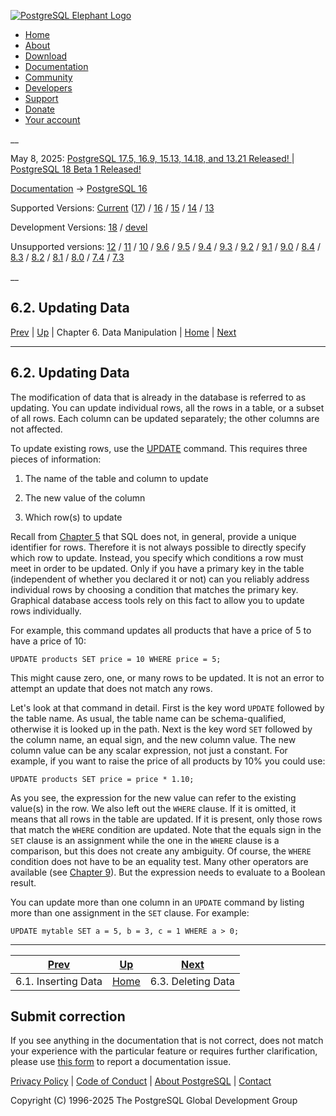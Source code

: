 [ ![PostgreSQL Elephant Logo](/media/img/about/press/elephant.png) ](/)

  * [Home](/ "Home")
  * [About](/about/ "About")
  * [Download](/download/ "Download")
  * [Documentation](/docs/ "Documentation")
  * [Community](/community/ "Community")
  * [Developers](/developer/ "Developers")
  * [Support](/support/ "Support")
  * [Donate](/about/donate/ "Donate")
  * [Your account](/account/ "Your account")

__

May 8, 2025: [ PostgreSQL 17.5, 16.9, 15.13, 14.18, and 13.21 Released! ](/about/news/postgresql-175-169-1513-1418-and-1321-released-3072/) | [ PostgreSQL 18 Beta 1 Released! ](/about/news/postgresql-18-beta-1-released-3070/)

[Documentation](/docs/ "Documentation") -> [PostgreSQL
16](/docs/16/index.html)

Supported Versions: [Current](/docs/current/dml-update.html "PostgreSQL 17 -
6.2. Updating Data") ([17](/docs/17/dml-update.html "PostgreSQL 17 -
6.2. Updating Data")) / [16](/docs/16/dml-update.html "PostgreSQL 16 -
6.2. Updating Data") / [15](/docs/15/dml-update.html "PostgreSQL 15 -
6.2. Updating Data") / [14](/docs/14/dml-update.html "PostgreSQL 14 -
6.2. Updating Data") / [13](/docs/13/dml-update.html "PostgreSQL 13 -
6.2. Updating Data")

Development Versions: [18](/docs/18/dml-update.html "PostgreSQL 18 -
6.2. Updating Data") / [devel](/docs/devel/dml-update.html "PostgreSQL devel -
6.2. Updating Data")

Unsupported versions: [12](/docs/12/dml-update.html "PostgreSQL 12 -
6.2. Updating Data") / [11](/docs/11/dml-update.html "PostgreSQL 11 -
6.2. Updating Data") / [10](/docs/10/dml-update.html "PostgreSQL 10 -
6.2. Updating Data") / [9.6](/docs/9.6/dml-update.html "PostgreSQL 9.6 -
6.2. Updating Data") / [9.5](/docs/9.5/dml-update.html "PostgreSQL 9.5 -
6.2. Updating Data") / [9.4](/docs/9.4/dml-update.html "PostgreSQL 9.4 -
6.2. Updating Data") / [9.3](/docs/9.3/dml-update.html "PostgreSQL 9.3 -
6.2. Updating Data") / [9.2](/docs/9.2/dml-update.html "PostgreSQL 9.2 -
6.2. Updating Data") / [9.1](/docs/9.1/dml-update.html "PostgreSQL 9.1 -
6.2. Updating Data") / [9.0](/docs/9.0/dml-update.html "PostgreSQL 9.0 -
6.2. Updating Data") / [8.4](/docs/8.4/dml-update.html "PostgreSQL 8.4 -
6.2. Updating Data") / [8.3](/docs/8.3/dml-update.html "PostgreSQL 8.3 -
6.2. Updating Data") / [8.2](/docs/8.2/dml-update.html "PostgreSQL 8.2 -
6.2. Updating Data") / [8.1](/docs/8.1/dml-update.html "PostgreSQL 8.1 -
6.2. Updating Data") / [8.0](/docs/8.0/dml-update.html "PostgreSQL 8.0 -
6.2. Updating Data") / [7.4](/docs/7.4/dml-update.html "PostgreSQL 7.4 -
6.2. Updating Data") / [7.3](/docs/7.3/dml-update.html "PostgreSQL 7.3 -
6.2. Updating Data")

__

6.2. Updating Data  
---  
[Prev](dml-insert.html "6.1. Inserting Data")  | [Up](dml.html "Chapter 6. Data Manipulation") | Chapter 6. Data Manipulation | [Home](index.html "PostgreSQL 16.9 Documentation") |  [Next](dml-delete.html "6.3. Deleting Data")  
  
* * *

## 6.2. Updating Data #

The modification of data that is already in the database is referred to as
updating. You can update individual rows, all the rows in a table, or a subset
of all rows. Each column can be updated separately; the other columns are not
affected.

To update existing rows, use the [UPDATE](sql-update.html "UPDATE") command.
This requires three pieces of information:

  1. The name of the table and column to update

  2. The new value of the column

  3. Which row(s) to update

Recall from [Chapter 5](ddl.html "Chapter 5. Data Definition") that SQL does
not, in general, provide a unique identifier for rows. Therefore it is not
always possible to directly specify which row to update. Instead, you specify
which conditions a row must meet in order to be updated. Only if you have a
primary key in the table (independent of whether you declared it or not) can
you reliably address individual rows by choosing a condition that matches the
primary key. Graphical database access tools rely on this fact to allow you to
update rows individually.

For example, this command updates all products that have a price of 5 to have
a price of 10:

    
    
    UPDATE products SET price = 10 WHERE price = 5;
    

This might cause zero, one, or many rows to be updated. It is not an error to
attempt an update that does not match any rows.

Let's look at that command in detail. First is the key word `UPDATE` followed
by the table name. As usual, the table name can be schema-qualified, otherwise
it is looked up in the path. Next is the key word `SET` followed by the column
name, an equal sign, and the new column value. The new column value can be any
scalar expression, not just a constant. For example, if you want to raise the
price of all products by 10% you could use:

    
    
    UPDATE products SET price = price * 1.10;
    

As you see, the expression for the new value can refer to the existing
value(s) in the row. We also left out the `WHERE` clause. If it is omitted, it
means that all rows in the table are updated. If it is present, only those
rows that match the `WHERE` condition are updated. Note that the equals sign
in the `SET` clause is an assignment while the one in the `WHERE` clause is a
comparison, but this does not create any ambiguity. Of course, the `WHERE`
condition does not have to be an equality test. Many other operators are
available (see [Chapter 9](functions.html "Chapter 9. Functions and
Operators")). But the expression needs to evaluate to a Boolean result.

You can update more than one column in an `UPDATE` command by listing more
than one assignment in the `SET` clause. For example:

    
    
    UPDATE mytable SET a = 5, b = 3, c = 1 WHERE a > 0;
    

* * *

[Prev](dml-insert.html "6.1. Inserting Data")  | [Up](dml.html "Chapter 6. Data Manipulation") |  [Next](dml-delete.html "6.3. Deleting Data")  
---|---|---  
6.1. Inserting Data  | [Home](index.html "PostgreSQL 16.9 Documentation") |  6.3. Deleting Data  
  
## Submit correction

If you see anything in the documentation that is not correct, does not match
your experience with the particular feature or requires further clarification,
please use [this form](/account/comments/new/16/dml-update.html/) to report a
documentation issue.

[Privacy Policy](/about/privacypolicy) | [Code of Conduct](/about/policies/coc/) | [About PostgreSQL](/about/) | [Contact](/about/contact/)  

Copyright (C) 1996-2025 The PostgreSQL Global Development Group

